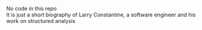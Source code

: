 No code in this repo  
It is just a short biography of Larry Constantine, a software engineer and his work on structured analysis
